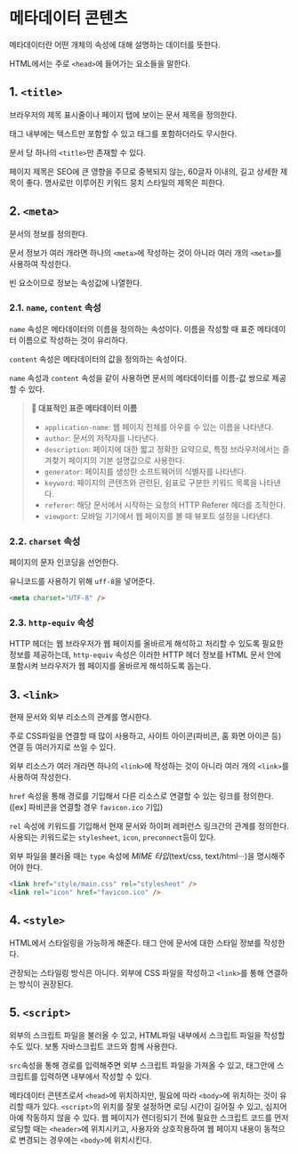 # 메타데이터 콘텐츠

메타데이터란 어떤 개체의 속성에 대해 설명하는 데이터를 뜻한다.

HTML에서는 주로 `<head>`에 들어가는 요소들을 말한다.

## 1. `<title>`

브라우저의 제목 표시줄이나 페이지 탭에 보이는 문서 제목을 정의한다.

태그 내부에는 텍스트만 포함할 수 있고 태그를 포함하더라도 무시한다.

문서 당 하나의 `<title>`만 존재할 수 있다.

페이지 제목은 SEO에 큰 영향을 주므로 중복되지 않는, 60글자 이내의, 길고 상세한 제목이 좋다. 명사로만 이루어진 키워드 뭉치 스타일의 제목은 피한다.

## 2. `<meta>`

문서의 정보를 정의한다.

문서 정보가 여러 개라면 하나의 `<meta>`에 작성하는 것이 아니라 여러 개의 `<meta>`를 사용하여 작성한다.

빈 요소이므로 정보는 속성값에 나열한다.

### 2.1. `name`, `content` 속성

`name` 속성은 메타데이터의 이름을 정의하는 속성이다. 이름을 작성할 때 표준 메타데이터 이름으로 작성하는 것이 유리하다.

`content` 속성은 메타데이터의 값을 정의하는 속성이다.

`name` 속성과 `content` 속성을 같이 사용하면 문서의 메타데이터를 이름-값 쌍으로 제공할 수 있다.

> **📌 대표적인 표준 메타데이터 이름**
>
> - `application-name`: 웹 페이지 전체를 아우를 수 있는 이름을 나타낸다.
> - `author`: 문서의 저작자를 나타낸다.
> - `description`: 페이지에 대한 짧고 정확한 요약으로, 특정 브라우저에서는 즐겨찾기 페이지의 기본 설명값으로 사용한다.
> - `generator`: 페이지를 생성한 소프트웨어의 식별자를 나타낸다.
> - `keyword`: 페이지의 콘텐츠와 관련된, 쉼표로 구분한 키워드 목록을 나타낸다.
> - `referer`: 해당 문서에서 시작하는 요청의 HTTP Referer 헤더를 조작한다.
> - `viewport`: 모바일 기기에서 웹 페이지를 볼 때 뷰포트 설정을 나타낸다.

### 2.2. `charset` 속성

페이지의 문자 인코딩을 선언한다.

유니코드를 사용하기 위해 `uff-8`을 넣어준다.

```html
<meta charset="UTF-8" />
```

### 2.3. `http-equiv` 속성

HTTP 헤더는 웹 브라우저가 웹 페이지를 올바르게 해석하고 처리할 수 있도록 필요한 정보를 제공하는데, `http-equiv` 속성은 이러한 HTTP 헤더 정보를 HTML 문서 안에 포함시켜 브라우저가 웹 페이지를 올바르게 해석하도록 돕는다.

## 3. `<link>`

현재 문서와 외부 리소스의 관계를 명시한다.

주로 CSS파일을 연결할 때 많이 사용하고, 사이트 아이콘(파비콘, 홈 화면 아이콘 등) 연결 등 여러가지로 쓰일 수 있다.

외부 리소스가 여러 개라면 하나의 `<link>`에 작성하는 것이 아니라 여러 개의 `<link>`를 사용하여 작성한다.

`href` 속성을 통해 경로를 기입해서 다른 리소스로 연결할 수 있는 링크를 정의한다. ([ex] 파비콘을 연결할 경우 `favicon.ico` 기입)

`rel` 속성에 키워드를 기입해서 현재 문서와 하이퍼 레퍼런스 링크간의 관계를 정의한다. 사용되는 키워드로는 `stylesheet`, `icon`, `preconnect`등이 있다.

외부 파일을 불러올 때는 `type` 속성에 _MIME 타입_(text/css, text/html···)을 명시해주어야 한다.

```html
<link href="style/main.css" rel="stylesheet" />
<link rel="icon" href="favicon.ico" />
```

## 4. `<style>`

HTML에서 스타일링을 가능하게 해준다. 태그 안에 문서에 대한 스타일 정보를 작성한다.

관장되는 스타일링 방식은 아니다. 외부에 CSS 파일을 작성하고 `<link>`를 통해 연결하는 방식이 권장된다.

## 5. `<script>`

외부의 스크립트 파일을 불러올 수 있고, HTML파일 내부에서 스크립트 파일을 작성할 수도 있다. 보통 자바스크립트 코드와 함께 사용한다.

`src`속성을 통해 경로를 입력해주면 외부 스크립트 파일을 가져올 수 있고, 태그안에 스크립트를 입력하면 내부에서 작성할 수 있다.

메타데이터 콘텐츠로서 `<head>`에 위치하지만, 필요에 따라 `<body>`에 위치하는 것이 유리할 때가 있다. `<script>`의 위치를 잘못 설정하면 로딩 시간이 길어질 수 있고, 심지어 아예 작동하지 않을 수 있다. 웹 페이지가 렌더링되기 전에 필요한 스크립트 코드를 먼저 로딩할 때는 `<header>`에 위치시키고, 사용자와 상호작용하여 웹 페이지 내용이 동적으로 변경되는 경우에는 `<body>`에 위치시킨다.
